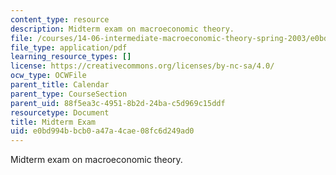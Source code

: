 ```yaml
---
content_type: resource
description: Midterm exam on macroeconomic theory.
file: /courses/14-06-intermediate-macroeconomic-theory-spring-2003/e0bd994bbcb0a47a4cae08fc6d249ad0_midterm.pdf
file_type: application/pdf
learning_resource_types: []
license: https://creativecommons.org/licenses/by-nc-sa/4.0/
ocw_type: OCWFile
parent_title: Calendar
parent_type: CourseSection
parent_uid: 88f5ea3c-4951-8b2d-24ba-c5d969c15ddf
resourcetype: Document
title: Midterm Exam
uid: e0bd994b-bcb0-a47a-4cae-08fc6d249ad0
---
```

Midterm exam on macroeconomic theory.